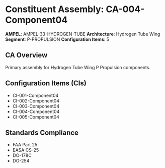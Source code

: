 # Constituent Assembly: CA-004-Component04

**AMPEL**: AMPEL-33-HYDROGEN-TUBE
**Architecture**: Hydrogen Tube Wing
**Segment**: P-PROPULSION
**Configuration Items**: 5

## CA Overview
Primary assembly for Hydrogen Tube Wing P Propulsion components.

## Configuration Items (CIs)
- CI-001-Component04
- CI-002-Component04
- CI-003-Component04
- CI-004-Component04
- CI-005-Component04

## Standards Compliance
- FAA Part 25
- EASA CS-25
- DO-178C
- DO-254
